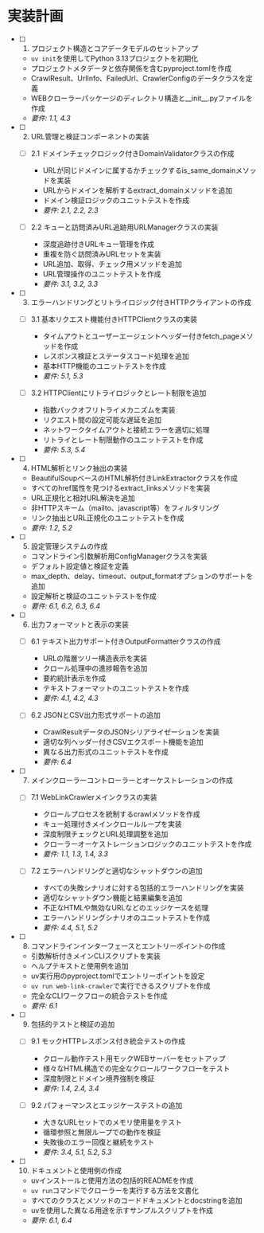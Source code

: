 # 実装計画

- [ ] 1. プロジェクト構造とコアデータモデルのセットアップ
  - `uv init`を使用してPython 3.13プロジェクトを初期化
  - プロジェクトメタデータと依存関係を含むpyproject.tomlを作成
  - CrawlResult、UrlInfo、FailedUrl、CrawlerConfigのデータクラスを定義
  - WEBクローラーパッケージのディレクトリ構造と__init__.pyファイルを作成
  - _要件: 1.1, 4.3_

- [ ] 2. URL管理と検証コンポーネントの実装
  - [ ] 2.1 ドメインチェックロジック付きDomainValidatorクラスの作成
    - URLが同じドメインに属するかチェックするis_same_domainメソッドを実装
    - URLからドメインを解析するextract_domainメソッドを追加
    - ドメイン検証ロジックのユニットテストを作成
    - _要件: 2.1, 2.2, 2.3_

  - [ ] 2.2 キューと訪問済みURL追跡用URLManagerクラスの実装
    - 深度追跡付きURLキュー管理を作成
    - 重複を防ぐ訪問済みURLセットを実装
    - URL追加、取得、チェック用メソッドを追加
    - URL管理操作のユニットテストを作成
    - _要件: 3.1, 3.2, 3.3_

- [ ] 3. エラーハンドリングとリトライロジック付きHTTPクライアントの作成
  - [ ] 3.1 基本リクエスト機能付きHTTPClientクラスの実装
    - タイムアウトとユーザーエージェントヘッダー付きfetch_pageメソッドを作成
    - レスポンス検証とステータスコード処理を追加
    - 基本HTTP機能のユニットテストを作成
    - _要件: 5.1, 5.3_

  - [ ] 3.2 HTTPClientにリトライロジックとレート制限を追加
    - 指数バックオフリトライメカニズムを実装
    - リクエスト間の設定可能な遅延を追加
    - ネットワークタイムアウトと接続エラーを適切に処理
    - リトライとレート制限動作のユニットテストを作成
    - _要件: 5.3, 5.4_

- [ ] 4. HTML解析とリンク抽出の実装
  - BeautifulSoupベースのHTML解析付きLinkExtractorクラスを作成
  - すべてのhref属性を見つけるextract_linksメソッドを実装
  - URL正規化と相対URL解決を追加
  - 非HTTPスキーム（mailto、javascript等）をフィルタリング
  - リンク抽出とURL正規化のユニットテストを作成
  - _要件: 1.2, 5.2_

- [ ] 5. 設定管理システムの作成
  - コマンドライン引数解析用ConfigManagerクラスを実装
  - デフォルト設定値と検証を定義
  - max_depth、delay、timeout、output_formatオプションのサポートを追加
  - 設定解析と検証のユニットテストを作成
  - _要件: 6.1, 6.2, 6.3, 6.4_

- [ ] 6. 出力フォーマットと表示の実装
  - [ ] 6.1 テキスト出力サポート付きOutputFormatterクラスの作成
    - URLの階層ツリー構造表示を実装
    - クロール処理中の進捗報告を追加
    - 要約統計表示を作成
    - テキストフォーマットのユニットテストを作成
    - _要件: 4.1, 4.2, 4.3_

  - [ ] 6.2 JSONとCSV出力形式サポートの追加
    - CrawlResultデータのJSONシリアライゼーションを実装
    - 適切な列ヘッダー付きCSVエクスポート機能を追加
    - 異なる出力形式のユニットテストを作成
    - _要件: 6.4_

- [ ] 7. メインクローラーコントローラーとオーケストレーションの作成
  - [ ] 7.1 WebLinkCrawlerメインクラスの実装
    - クロールプロセスを統制するcrawlメソッドを作成
    - キュー処理付きメインクロールループを実装
    - 深度制限チェックとURL処理調整を追加
    - クローラーオーケストレーションロジックのユニットテストを作成
    - _要件: 1.1, 1.3, 1.4, 3.3_

  - [ ] 7.2 エラーハンドリングと適切なシャットダウンの追加
    - すべての失敗シナリオに対する包括的エラーハンドリングを実装
    - 適切なシャットダウン機能と結果編集を追加
    - 不正なHTMLや無効なURLなどのエッジケースを処理
    - エラーハンドリングシナリオのユニットテストを作成
    - _要件: 4.4, 5.1, 5.2_

- [ ] 8. コマンドラインインターフェースとエントリーポイントの作成
  - 引数解析付きメインCLIスクリプトを実装
  - ヘルプテキストと使用例を追加
  - uv実行用のpyproject.tomlでエントリーポイントを設定
  - `uv run web-link-crawler`で実行できるスクリプトを作成
  - 完全なCLIワークフローの統合テストを作成
  - _要件: 6.1_

- [ ] 9. 包括的テストと検証の追加
  - [ ] 9.1 モックHTTPレスポンス付き統合テストの作成
    - クロール動作テスト用モックWEBサーバーをセットアップ
    - 様々なHTML構造での完全なクロールワークフローをテスト
    - 深度制限とドメイン境界強制を検証
    - _要件: 1.4, 2.4, 3.4_

  - [ ] 9.2 パフォーマンスとエッジケーステストの追加
    - 大きなURLセットでのメモリ使用量をテスト
    - 循環参照と無限ループでの動作を検証
    - 失敗後のエラー回復と継続をテスト
    - _要件: 3.4, 5.1, 5.2, 5.3_

- [ ] 10. ドキュメントと使用例の作成
  - uvインストールと使用方法の包括的READMEを作成
  - `uv run`コマンドでクローラーを実行する方法を文書化
  - すべてのクラスとメソッドのコードドキュメントとdocstringを追加
  - uvを使用した異なる用途を示すサンプルスクリプトを作成
  - _要件: 6.1, 6.4_